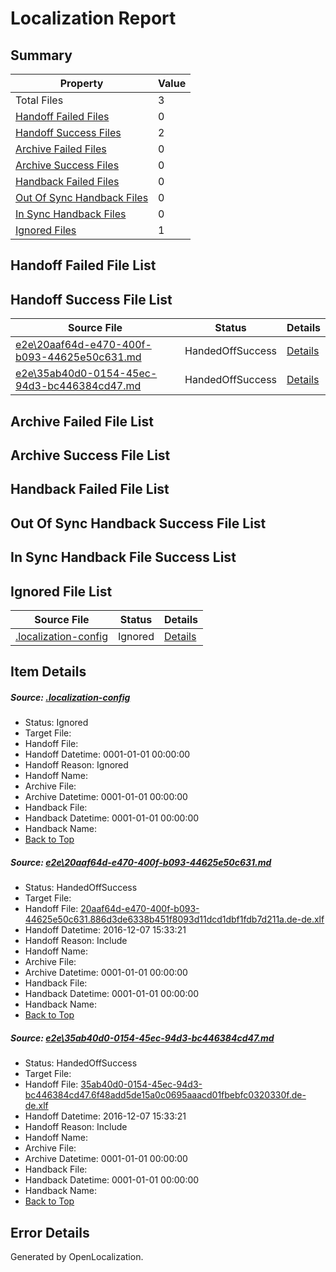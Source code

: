 # <a name='report-top'></a> Localization Report

## Summary
 Property | Value 
 -------- | ----- 
 Total Files | 3
[ Handoff Failed Files ](#handoff-failed-list)| 0
[ Handoff Success Files ](#handoff-success-list)| 2
[ Archive Failed Files ](#archive-failed-list)| 0
[ Archive Success Files ](#archive-success-list)| 0
[ Handback Failed Files ](#handback-failed-list)| 0
[ Out Of Sync Handback Files ](#outofsync-handback-success-list)| 0
[ In Sync Handback Files ](#insync-handback-success-list)| 0
[ Ignored Files ](#ignored-list)| 1

## <a name='handoff-failed-list'></a> Handoff Failed File List

## <a name='handoff-success-list'></a> Handoff Success File List
 Source File | Status | Details 
 ----------- | ------ | ------- 
 [e2e\20aaf64d-e470-400f-b093-44625e50c631.md](https://github.com/OpenLocalizationTestOrg/ol-test0/blob/2c4910f1c46ba9a293ab645ca8510ed0ad202352/e2e/20aaf64d-e470-400f-b093-44625e50c631.md) | HandedOffSuccess | [Details](#e154ae8f7d0305984e1689da223b2c893781be441)
 [e2e\35ab40d0-0154-45ec-94d3-bc446384cd47.md](https://github.com/OpenLocalizationTestOrg/ol-test0/blob/2c4910f1c46ba9a293ab645ca8510ed0ad202352/e2e/35ab40d0-0154-45ec-94d3-bc446384cd47.md) | HandedOffSuccess | [Details](#6f48ffa4db57dcfb3bd25ffd1bed35fae5fdd0292)

## <a name='archive-failed-list'></a> Archive Failed File List

## <a name='archive-success-list'></a> Archive Success File List

## <a name='handback-failed-list'></a> Handback Failed File List

## <a name='outofsync-handback-success-list'></a> Out Of Sync Handback Success File List

## <a name='insync-handback-success-list'></a> In Sync Handback File Success List

## <a name='ignored-list'></a> Ignored File List
 Source File | Status | Details 
 ----------- | ------ | ------- 
 [.localization-config](https://github.com/OpenLocalizationTestOrg/ol-test0/blob/2c4910f1c46ba9a293ab645ca8510ed0ad202352/.localization-config) | Ignored | [Details](#c268a05ecaa7ec85942ed632c29928ee5bd6da8d0)

## Item Details
##### <a name='c268a05ecaa7ec85942ed632c29928ee5bd6da8d0'></a> Source: [.localization-config](https://github.com/OpenLocalizationTestOrg/ol-test0/blob/2c4910f1c46ba9a293ab645ca8510ed0ad202352/.localization-config)
* Status: Ignored
* Target File: 
* Handoff File: 
* Handoff Datetime: 0001-01-01 00:00:00
* Handoff Reason: Ignored
* Handoff Name: 
* Archive File: 
* Archive Datetime: 0001-01-01 00:00:00
* Handback File: 
* Handback Datetime: 0001-01-01 00:00:00
* Handback Name: 
* [Back to Top](#report-top)

##### <a name='e154ae8f7d0305984e1689da223b2c893781be441'></a> Source: [e2e\20aaf64d-e470-400f-b093-44625e50c631.md](https://github.com/OpenLocalizationTestOrg/ol-test0/blob/2c4910f1c46ba9a293ab645ca8510ed0ad202352/e2e/20aaf64d-e470-400f-b093-44625e50c631.md)
* Status: HandedOffSuccess
* Target File: 
* Handoff File: [20aaf64d-e470-400f-b093-44625e50c631.886d3de6338b451f8093d11dcd1dbf1fdb7d211a.de-de.xlf](https://github.com/OpenLocalizationTestOrg/ol-test0-handoff/blob/512bfe5e0a42c8ac74bb6d6ea00c234240c2876e/ol-handoff/OpenLocalizationTestOrg/ol-test0-dede/qimu/ht/20aaf64d-e470-400f-b093-44625e50c631.886d3de6338b451f8093d11dcd1dbf1fdb7d211a.de-de.xlf)
* Handoff Datetime: 2016-12-07 15:33:21
* Handoff Reason: Include
* Handoff Name: 
* Archive File: 
* Archive Datetime: 0001-01-01 00:00:00
* Handback File: 
* Handback Datetime: 0001-01-01 00:00:00
* Handback Name: 
* [Back to Top](#report-top)

##### <a name='6f48ffa4db57dcfb3bd25ffd1bed35fae5fdd0292'></a> Source: [e2e\35ab40d0-0154-45ec-94d3-bc446384cd47.md](https://github.com/OpenLocalizationTestOrg/ol-test0/blob/2c4910f1c46ba9a293ab645ca8510ed0ad202352/e2e/35ab40d0-0154-45ec-94d3-bc446384cd47.md)
* Status: HandedOffSuccess
* Target File: 
* Handoff File: [35ab40d0-0154-45ec-94d3-bc446384cd47.6f48add5de15a0c0695aaacd01fbebfc0320330f.de-de.xlf](https://github.com/OpenLocalizationTestOrg/ol-test0-handoff/blob/512bfe5e0a42c8ac74bb6d6ea00c234240c2876e/ol-handoff/OpenLocalizationTestOrg/ol-test0-dede/qimu/ht/35ab40d0-0154-45ec-94d3-bc446384cd47.6f48add5de15a0c0695aaacd01fbebfc0320330f.de-de.xlf)
* Handoff Datetime: 2016-12-07 15:33:21
* Handoff Reason: Include
* Handoff Name: 
* Archive File: 
* Archive Datetime: 0001-01-01 00:00:00
* Handback File: 
* Handback Datetime: 0001-01-01 00:00:00
* Handback Name: 
* [Back to Top](#report-top)


## Error Details

Generated by OpenLocalization.
